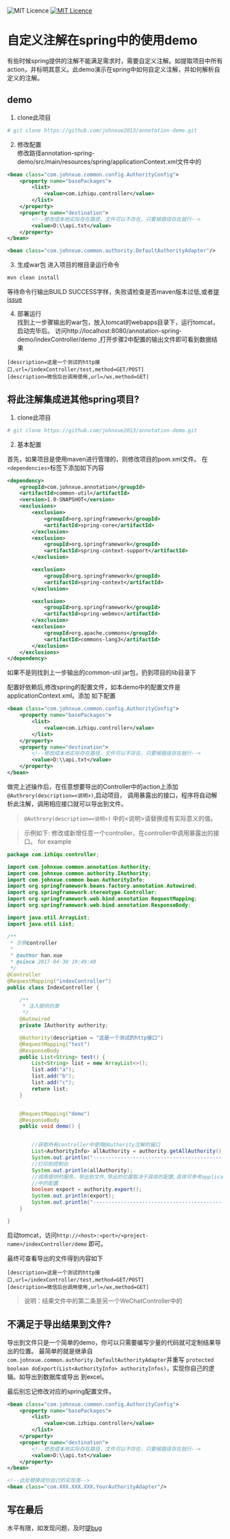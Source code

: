 ![MIT Licence](https://travis-ci.org/johnxue2013/annotation-demo.svg?branch=master)
[![MIT Licence](https://badges.frapsoft.com/os/mit/mit.svg?v=103)](https://opensource.org/licenses/mit-license.php)
# 自定义注解在spring中的使用demo
有些时候spring提供的注解不能满足需求时，需要自定义注解。如提取项目中所有action，并标明其意义。此demo演示在spring中如何自定义注解，并如何解析自定义的注解。

## demo
1. clone此项目
```bash
# git clone https://github.com/johnxue2013/annotation-demo.git

```

2. 修改配置  
  修改路径annotation-spring-demo/src/main/resources/spring/applicationContext.xml文件中的  
```xml
<bean class="com.johnxue.common.config.AuthorityConfig">
    <property name="basePackages">
        <list>
            <value>com.izhiqu.controller</value>
        </list>
    </property>
    <property name="destination">
        <!--修改成本地实际存在路径，文件可以不存在，只要根路径存在就行-->
        <value>D:\\api.txt</value>
    </property>
</bean>

<bean class="com.johnxue.common.authority.DefaultAuthorityAdapter"/>

```  
3. 生成war包
进入项目的根目录运行命令  
```Bash
mvn clean install
```
等待命令行输出BUILD SUCCESS字样，失败请检查是否maven版本过低,或者[提issue][1]

4. 部署运行  
找到上一步骤输出的war包，放入tomcat的webapps目录下，运行tomcat，启动完毕后。
访问http://localhost:8080/annotation-spring-demo/indexController/demo ,打开步骤2中配置的输出文件即可看到数据结果
``` 
[description=这是一个测试的http接口,url=/indexController/test,method=GET/POST]
[description=微信后台调用使用,url=/wx,method=GET]

```  
   
## 将此注解集成进其他spring项目?  
1. clone此项目
```bash
# git clone https://github.com/johnxue2013/annotation-demo.git

```
2. 基本配置

首先，如果项目是使用maven进行管理的，则修改项目的pom.xml文件。
在`<dependencies>`标签下添加如下内容
```xml
<dependency>
    <groupId>com.johnxue.annotation</groupId>
    <artifactId>common-util</artifactId>
    <version>1.0-SNAPSHOT</version>
    <exclusions>
        <exclusion>
            <groupId>org.springframework</groupId>
            <artifactId>spring-core</artifactId>
        </exclusion>
        <exclusion>
            <groupId>org.springframework</groupId>
            <artifactId>spring-context-support</artifactId>
        </exclusion>

        <exclusion>
            <groupId>org.springframework</groupId>
            <artifactId>spring-context</artifactId>
        </exclusion>

        <exclusion>
            <groupId>org.springframework</groupId>
            <artifactId>spring-webmvc</artifactId>
        </exclusion>
        <exclusion>
            <groupId>org.apache.commons</groupId>
            <artifactId>commons-lang3</artifactId>
        </exclusion>
    </exclusions>
</dependency>
```
如果不是则找到上一步输出的common-util jar包，扔到项目的lib目录下


配置好依赖后,修改spring的配置文件，如本demo中的配置文件是applicationContext.xml。添加
如下配置
```xml
<bean class="com.johnxue.common.config.AuthorityConfig">
    <property name="basePackages">
        <list>
            <value>com.izhiqu.controller</value>
        </list>
    </property>
    <property name="destination">
        <!--修改成本地实际存在路径，文件可以不存在，只要根路径存在就行-->
        <value>D:\\api.txt</value>
    </property>
</bean>
```

做完上述操作后，在任意想要导出的Controller中的action上添加`@Authrory(description=<说明>)`,启动项目，
调用暴露出的接口，程序将自动解析此注解，调用相应接口就可以导出到文件。

> `@Authrory(description=<说明>)` 中的<说明>请替换成有实际意义的值。


> 示例如下: 修改或新增任意一个controller，在controller中调用暴露出的接口。
for example
```java
package com.izhiqu.controller;

import com.johnxue.common.annotation.Authority;
import com.johnxue.common.authority.IAuthority;
import com.johnxue.common.bean.AuthorityInfo;
import org.springframework.beans.factory.annotation.Autowired;
import org.springframework.stereotype.Controller;
import org.springframework.web.bind.annotation.RequestMapping;
import org.springframework.web.bind.annotation.ResponseBody;

import java.util.ArrayList;
import java.util.List;

/**
 * 示例controller
 *
 * @author han.xue
 * @since 2017-04-30 19:49:40
 */
@Controller
@RequestMapping("indexController")
public class IndexController {

    /**
     * 注入提供的类
     */
    @Autowired
    private IAuthority authority;

    @Authority(description = "这是一个测试的http接口")
    @RequestMapping("test")
    @ResponseBody
    public List<String> test() {
        List<String> list = new ArrayList<>();
        list.add("a");
        list.add("b");
        list.add("c");
        return list;
    }


    @RequestMapping("demo")
    @ResponseBody
    public void demo() {


        //获取所有controller中使用@Authority注解的接口
        List<AuthorityInfo> allAuthority = authority.getAllAuthority();
        System.out.println("---------------------------------------------------");
        //打印到控制台
        System.out.println(allAuthority);
        //调用提供的服务，导出到文件,导出的位置取决于具体的配置,具体可参考applicationContext.xml
        //中的配置
        boolean export = authority.export();
        System.out.println(export);
        System.out.println("---------------------------------------------------");
    }

}

```  
启动tomcat，访问`http://<host>:<port>/<project-name>/indexController/demo` 即可。

最终可查看导出的文件得到内容如下
``` 
[description=这是一个测试的http接口,url=/indexController/test,method=GET/POST]
[description=微信后台调用使用,url=/wx,method=GET]

```  
> 说明：结果文件中的第二条是另一个WeChatController中的  

## 不满足于导出结果到文件?
导出到文件只是一个简单的demo，你可以只需要编写少量的代码就可定制结果导出的位置。
最简单的就是继承自`com.johnxue.common.authority.DefaultAuthorityAdapter`并重写
`protected boolean doExport(List<AuthorityInfo> authorityInfos)`，实现你自己的逻辑。如导出到数据库或导出
到excel。  

最后别忘记修改对应的spring配置文件。  
```xml
<bean class="com.johnxue.common.config.AuthorityConfig">
    <property name="basePackages">
        <list>
            <value>com.izhiqu.controller</value>
        </list>
    </property>
    <property name="destination">
        <!--修改成本地实际存在路径，文件可以不存在，只要根路径存在就行-->
        <value>D:\\api.txt</value>
    </property>
</bean>  

<!--此处替换成你自己的实现类-->
<bean class="com.XXX.XXX.XXX.YourAuthorityAdapter"/>

```


## 写在最后  
水平有限，如发现问题，及时[提bug][1]  





[1]:https://github.com/johnxue2013/annotation-demo/issues "提bug的超链接"








